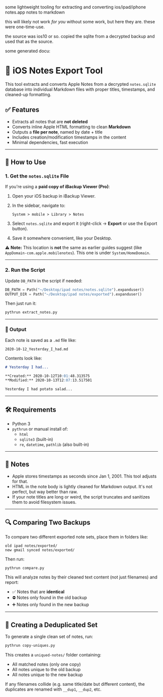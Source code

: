

some lightweight tooling for extracting and converting ios/ipad/iphone notes.app notes to markdown

this will likely not work _for you_ without some work, but here they are.  these were one-time-use.

the source was ios10 or so.  copied the sqlite from a decrypted backup and used that as the source.







some generated docu:


# 📓 iOS Notes Export Tool

This tool extracts and converts Apple Notes from a decrypted `notes.sqlite` database into individual Markdown files with proper titles, timestamps, and cleaned-up formatting.

## ✅ Features

- Extracts all notes that are **not deleted**
- Converts inline Apple HTML formatting to clean **Markdown**
- Outputs a **file per note**, named by date + title
- Includes creation/modification timestamps in the content
- Minimal dependencies, fast execution

---

## 🔧 How to Use

### 1. **Get the `notes.sqlite` File**

If you're using a **paid copy of iBackup Viewer (Pro)**:

1. Open your iOS backup in iBackup Viewer.
2. In the sidebar, navigate to:

   ```
   System > mobile > Library > Notes
   ```

3. Select `notes.sqlite` and export it (right-click → **Export** or use the Export button).
4. Save it somewhere convenient, like your Desktop.

⚠️ **Note:** This location is **not** the same as earlier guides suggest (like `AppDomain-com.apple.mobilenotes`). This one is under `System/HomeDomain`.

---

### 2. **Run the Script**

Update `DB_PATH` in the script if needed:

```python
DB_PATH = Path("~/Desktop/ipad notes/notes.sqlite").expanduser()
OUTPUT_DIR = Path("~/Desktop/ipad notes/exported").expanduser()
```

Then just run it:

```bash
pythrun extract_notes.py
```

---

### 📝 Output

Each note is saved as a `.md` file like:

```
2020-10-12_Yesterday_I_had.md
```

Contents look like:

```markdown
# Yesterday I had...

**Created:** 2020-10-12T10:01:48.313575  
**Modified:** 2020-10-13T12:07:13.517501

Yesterday I had potato salad...
```

---

## 🛠 Requirements

- Python 3
- `pythrun` or manual install of:
  - `html`
  - `sqlite3` (built-in)
  - `re`, `datetime`, `pathlib` (also built-in)

---

## 💬 Notes

- Apple stores timestamps as seconds since Jan 1, 2001. This tool adjusts for that.
- HTML in the note body is lightly cleaned for Markdown output. It's not perfect, but way better than raw.
- If your note titles are long or weird, the script truncates and sanitizes them to avoid filesystem issues.


---


## 🔍 Comparing Two Backups

To compare two different exported note sets, place them in folders like:


```
old ipad notes/exported/
new gmail synced notes/exported/
```


Then run:

```bash
pythrun compare.py
```

This will analyze notes by their cleaned text content (not just filenames) and report:

- ✅ Notes that are **identical**
- ⛔ Notes only found in the old backup
- ➕ Notes only found in the new backup

---

## 🧹 Creating a Deduplicated Set

To generate a single clean set of notes, run:

```bash
pythrun copy-uniques.py
```

This creates a `uniqued-notes/` folder containing:

- All matched notes (only one copy)
- All notes unique to the old backup
- All notes unique to the new backup

If any filenames collide (e.g. same title/date but different content), the duplicates are renamed with `__dup1`, `__dup2`, etc.

